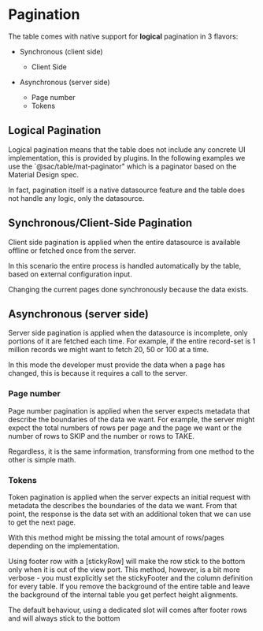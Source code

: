 # Pagination

The table comes with native support for **logical** pagination in 3 flavors:

- Synchronous (client side)
  - Client Side

- Asynchronous (server side)
  - Page number
  - Tokens

## Logical Pagination

Logical pagination means that the table does not include any concrete UI implementation, this is provided by plugins.
In the following examples we use the `@sac/table/mat-paginator" which is a  paginator based on the Material Design spec.

In fact, pagination itself is a native datasource feature and the table does not handle any logic, only the datasource.

## Synchronous/Client-Side Pagination

Client side pagination is applied when the entire datasource is available offline or fetched once from the server.

In this scenario the entire process is handled automatically by the table, based on external configuration input.

<docsi-mat-example-with-source title="Client side Paginator" contentClass="mat-elevation-z7" query="[{section: 'ex-1'}]">
  <!--@sac-example:ex-1-->
  <sg-table usePagination
            blockUi
            [dataSource]="clientSideDS"
            [columns]="columns">
    <sg-table-paginator *sgTablePaginatorRef="let table"
                        [table]="table"
                        [paginator]="table.dataSource.paginator"></sg-table-paginator>
  </sg-table>
  <!--@sac-example:ex-1-->
</docsi-mat-example-with-source>

Changing the current pages done synchronously because the data exists.

## Asynchronous (server side)

Server side pagination is applied when the datasource is incomplete, only portions of it are fetched each time.
For example, if the entire record-set is 1 million records we might want to fetch 20, 50 or 100 at a time.

In this mode the developer must provide the data when a page has changed, this is because it requires a call to the server.

### Page number

Page number pagination is applied when the server expects metadata that describe the boundaries of the data we want.
For example, the server might expect the total numbers of rows per page and the page we want or the number of rows to
SKIP and the number or rows to TAKE.

Regardless, it is the same information, transforming from one method to the other is simple math.

<docsi-mat-example-with-source title="Page number based Server side Paginator" contentClass="mat-elevation-z7" query="[{section: 'ex-2'}]">
    <!--@sac-example:ex-2-->
  <sg-table usePagination
            blockUi
            [dataSource]="pageNumberDS"
            [columns]="columns">
    <sg-table-paginator *sgTablePaginatorRef="let table"
                        [table]="table"
                        [paginator]="table.dataSource.paginator"></sg-table-paginator>
  </sg-table>
  <!--@sac-example:ex-2-->
</docsi-mat-example-with-source>

### Tokens

Token pagination is applied when the server expects an initial request with metadata the describes the boundaries of the data we want.
From that point, the response is the data set with an additional token that we can use to get the next page.

With this method might be missing the total amount of rows/pages depending on the implementation.

<docsi-mat-example-with-source title="Token based based Server side Paginator" contentClass="mat-elevation-z7" query="[{section: 'ex-3'}]">
    <!--@sac-example:ex-3-->
  <sg-table usePagination="token"
            blockUi
            [dataSource]="tokenDS"
            [columns]="columns">
    <sg-table-paginator *sgTablePaginatorRef="let table"
                        [table]="table"
                        [paginator]="table.dataSource.paginator"></sg-table-paginator>
  </sg-table>
  <!--@sac-example:ex-3-->
</docsi-mat-example-with-source>

<docsi-mat-example-with-source title="Paginator using footer row with [stickyFooter]" contentClass="mat-elevation-z7" query="[{section: 'ex-4'}]">
    <p>Using footer row with a [stickyRow] will make the row stick to the bottom only when it is out of the view port.
        This method, however, is a bit more verbose - you must explicitly set the stickyFooter and the column definition for every table.
        If you remove the background of the entire table and leave the background of the internal table you get perfect height alignments.
    </p>
    <p>
      The default behaviour, using a dedicated slot will comes after footer rows and will always stick to the bottom
    </p>
    <!--@sac-example:ex-4-->
  <sg-table usePagination
            blockUi
            [dataSource]="footerRowDS"
            [columns]="columnsPaginatorAsFooter"
            [stickyFooter]="[0]"
            style="background: transparent">
    <div *sgTableFooterCellTypeDef="'PAGINATOR'; table as table"
        style="display: flex; justify-content: flex-end; width: 100%;">
      <sg-table-paginator [table]="table"
                          [paginator]="table.dataSource.paginator"></sg-table-paginator>
    </div>
  </sg-table>
  <!--@sac-example:ex-4-->
</docsi-mat-example-with-source>
